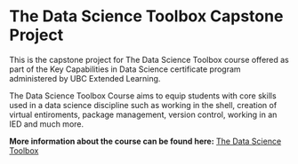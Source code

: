 # The Data Science Toolbox Capstone Project

This is the capstone project for The Data Science Toolbox course offered as part of the Key Capabilities in Data Science certificate program administered by UBC Extended Learning.

The Data Science Toolbox Course aims to equip students with core skills used in a data science discipline such as working in the shell, creation of virtual entiroments, package management, version control, working in an IED and much more.

<b>More information about the course can be found here:</b> [The Data Science Toolbox](https://extendedlearning.ubc.ca/courses/data-science-toolbox/fs041)


